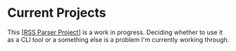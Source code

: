 # Current Projects

This [[RSS Parser Project]] is a work in progress. Deciding whether to use it as a CLI tool or a something else is a problem I'm currently working through.

[//begin]: # "Autogenerated link references for markdown compatibility"
[RSS Parser Project]: <../2 - Software Dev/RSS Parser Project> "RSS Parser Project"
[//end]: # "Autogenerated link references"